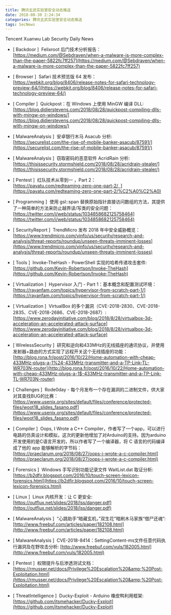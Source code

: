 ```yaml
---
title: 腾讯玄武实验室安全动态推送
date: 2018-08-30 2:24:34
categories: 腾讯玄武实验室安全动态推送
tags: SecNews
---
```


Tencent Xuanwu Lab Security Daily News  
* [ Backdoor ]  Felixroot 后门技术分析报告：   
[https://medium.com/@Sebdraven/when-a-malware-is-more-complex-than-the-paper-5822fc7ff257](https://medium.com/@Sebdraven/when-a-malware-is-more-complex-than-the-paper-5822fc7ff257)  

* [ Browser ]  Safari 技术预览版 64 发布：    
[https://webkit.org/blog/8406/release-notes-for-safari-technology-preview-64/](https://webkit.org/blog/8406/release-notes-for-safari-technology-preview-64/)  

* [ Compiler ]  Quickpost：在 Windows 上使用 MinGW 编译 DLL:   
[https://blog.didierstevens.com/2018/08/28/quickpost-compiling-dlls-with-mingw-on-windows/](https://blog.didierstevens.com/2018/08/28/quickpost-compiling-dlls-with-mingw-on-windows/)  

* [ MalwareAnalysis ]  安卓银行木马 Asacub 分析:   
[https://securelist.com/the-rise-of-mobile-banker-asacub/87591/](https://securelist.com/the-rise-of-mobile-banker-asacub/87591/)  

* [ MalwareAnalysis ]  窃取密码的恶意软件 AcridRain 分析:   
[https://thisissecurity.stormshield.com/2018/08/28/acridrain-stealer/](https://thisissecurity.stormshield.com/2018/08/28/acridrain-stealer/)  

* [ Pentest ]  红队技术从零到一 ，Part 2：   
[https://payatu.com/redteaming-zero-one-part-2/  ](https://payatu.com/redteaming-zero-one-part-2/%C2%A0%C2%A0)  

* [ Programming ]  使用 gsl::span 替换原始指针直接访问数组的方法，其提供了一种简单的方法来防止越界读/写类的安全问题：   
[https://twitter.com/i/web/status/1034858682125758464](https://twitter.com/i/web/status/1034858682125758464)  

* [ SecurityReport ]  TrendMicro 发布 2018 年中安全威胁概览：   
[https://www.trendmicro.com/vinfo/us/security/research-and-analysis/threat-reports/roundup/unseen-threats-imminent-losses](https://www.trendmicro.com/vinfo/us/security/research-and-analysis/threat-reports/roundup/unseen-threats-imminent-losses)  

* [ Tools ]  Invoke-TheHash - PowerShell 实现的哈希传递攻击套件:   
[https://github.com/Kevin-Robertson/Invoke-TheHash](https://github.com/Kevin-Robertson/Invoke-TheHash)  

* [ Virtualization ]  Hypervisor 入门 - Part 1：基本概念和配置测试环境：   
[https://rayanfam.com/topics/hypervisor-from-scratch-part-1/](https://rayanfam.com/topics/hypervisor-from-scratch-part-1/)  

* [ Virtualization ]  VirtualBox 的多个漏洞（CVE-2018-2830、CVE-2018-2835、CVE-2018-2686、CVE-2018-2687）:  
[https://www.zerodayinitiative.com/blog/2018/8/28/virtualbox-3d-acceleration-an-accelerated-attack-surface](https://www.zerodayinitiative.com/blog/2018/8/28/virtualbox-3d-acceleration-an-accelerated-attack-surface)  

* [ WirelessSecurity ]  研究和逆向和433MHz的无线插座的通讯协议，并使用发射器+路由的方式实现了远程开关这个无线插座的功能：   
[http://blog.rona.fr/post/2016/10/22/Home-automation-with-cheap-433MHz-plugs-a-1%24-433MHz-transmitter-and-a-TP-Link-TL-WR703N-router](http://blog.rona.fr/post/2016/10/22/Home-automation-with-cheap-433MHz-plugs-a-1$-433MHz-transmitter-and-a-TP-Link-TL-WR703N-router)  

* [ Challenges ]  Rode0day - 每个月发布一个存在漏洞的二进制文件，供大家对其查找BUG的比赛： 
[https://www.usenix.org/sites/default/files/conference/protected-files/woot18_slides_fasano.pdf](https://www.usenix.org/sites/default/files/conference/protected-files/woot18_slides_fasano.pdf)  

* [ Compiler ]  Oops, I Wrote a C++ Compiler，作者写了一个app，可以进行电路的仿真设计和模拟，这次的更新他增加了对Arduino的支持。因为arduino开发使用的是C语言开发的，所以作者写了一个编译器，将 C 语言的代码编译成了他的 app 能够解析的字节码： 
[https://praeclarum.org/2018/08/27/oops-i-wrote-a-c-compiler.html](https://praeclarum.org/2018/08/27/oops-i-wrote-a-c-compiler.html)  

* [ Forensics ]  Windows 手写识别功能记录文件 WaitList.dat 取证分析: 
[https://b2dfir.blogspot.com/2016/10/touch-screen-lexicon-forensics.html](https://b2dfir.blogspot.com/2016/10/touch-screen-lexicon-forensics.html)  

* [ Linux ]  Linux 内核开发：让 C 更安全: 
[https://outflux.net/slides/2018/lss/danger.pdf](https://outflux.net/slides/2018/lss/danger.pdf)  

* [ MalwareAnalysis ]  “心跳助手”暗藏玄机，”双生花”暗刷木马家族“借尸还魂”: 
[http://www.freebuf.com/articles/paper/182108.html](http://www.freebuf.com/articles/paper/182108.html)  

* [ MalwareAnalysis ]  CVE-2018-8414：SettingContent-ms文件任意代码执行漏洞及在野攻击分析: 
[http://www.freebuf.com/vuls/182005.html](http://www.freebuf.com/vuls/182005.html)  

* [ Pentest ]  权限提升与后渗透测试文档： 
[https://rmusser.net/docs/Privilege%20Escalation%20&amp;%20Post-Exploitation.html](https://rmusser.net/docs/Privilege%20Escalation%20&amp;%20Post-Exploitation.html)  

* [ ThreatIntelligence ]  Ducky-Exploit - Arduino 橡皮鸭利用框架: 
[https://github.com/itsmehacker/Ducky-Exploit](https://github.com/itsmehacker/Ducky-Exploit)  

